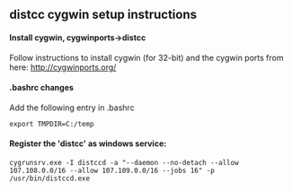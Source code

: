 ## distcc cygwin setup instructions

#### Install cygwin, cygwinports->distcc
Follow instructions to install cygwin (for 32-bit) and the cygwin ports from here: http://cygwinports.org/


#### .bashrc changes
Add the following entry in .bashrc
```
export TMPDIR=C:/temp
```

#### Register the 'distcc' as windows service:
```
cygrunsrv.exe -I distccd -a "--daemon --no-detach --allow 107.108.0.0/16 --allow 107.109.0.0/16 --jobs 16" -p /usr/bin/distccd.exe
```
